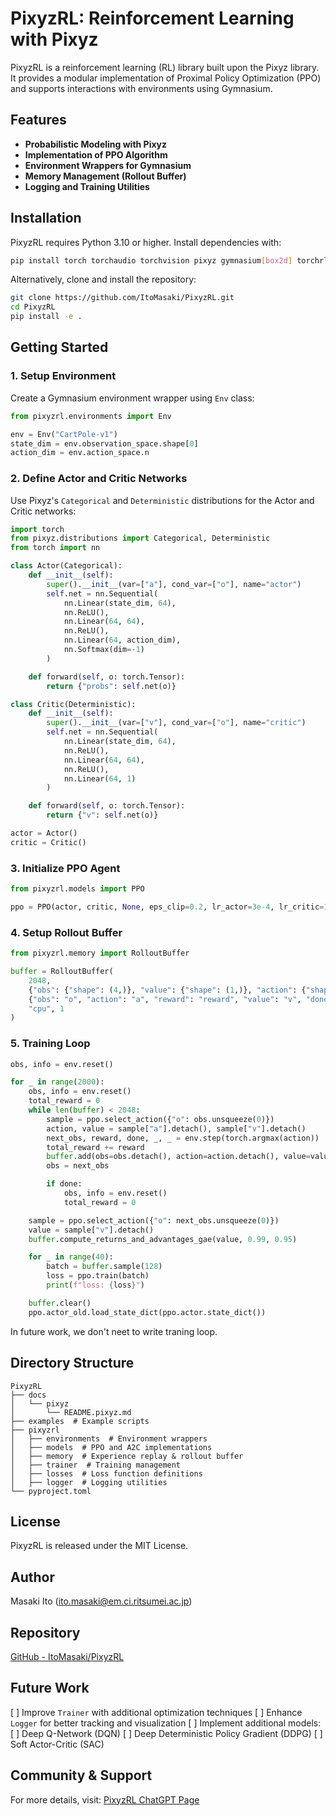 # PixyzRL: Reinforcement Learning with Pixyz

PixyzRL is a reinforcement learning (RL) library built upon the Pixyz library. It provides a modular implementation of Proximal Policy Optimization (PPO) and supports interactions with environments using Gymnasium.

## Features

- **Probabilistic Modeling with Pixyz**
- **Implementation of PPO Algorithm**
- **Environment Wrappers for Gymnasium**
- **Memory Management (Rollout Buffer)**
- **Logging and Training Utilities**

## Installation

PixyzRL requires Python 3.10 or higher. Install dependencies with:

```bash
pip install torch torchaudio torchvision pixyz gymnasium[box2d] torchrl
```

Alternatively, clone and install the repository:

```bash
git clone https://github.com/ItoMasaki/PixyzRL.git
cd PixyzRL
pip install -e .
```

## Getting Started

### 1. Setup Environment

Create a Gymnasium environment wrapper using `Env` class:

```python
from pixyzrl.environments import Env

env = Env("CartPole-v1")
state_dim = env.observation_space.shape[0]
action_dim = env.action_space.n
```

### 2. Define Actor and Critic Networks

Use Pixyz's `Categorical` and `Deterministic` distributions for the Actor and Critic networks:

```python
import torch
from pixyz.distributions import Categorical, Deterministic
from torch import nn

class Actor(Categorical):
    def __init__(self):
        super().__init__(var=["a"], cond_var=["o"], name="actor")
        self.net = nn.Sequential(
            nn.Linear(state_dim, 64),
            nn.ReLU(),
            nn.Linear(64, 64),
            nn.ReLU(),
            nn.Linear(64, action_dim),
            nn.Softmax(dim=-1)
        )

    def forward(self, o: torch.Tensor):
        return {"probs": self.net(o)}

class Critic(Deterministic):
    def __init__(self):
        super().__init__(var=["v"], cond_var=["o"], name="critic")
        self.net = nn.Sequential(
            nn.Linear(state_dim, 64),
            nn.ReLU(),
            nn.Linear(64, 64),
            nn.ReLU(),
            nn.Linear(64, 1)
        )

    def forward(self, o: torch.Tensor):
        return {"v": self.net(o)}

actor = Actor()
critic = Critic()
```

### 3. Initialize PPO Agent

```python
from pixyzrl.models import PPO

ppo = PPO(actor, critic, None, eps_clip=0.2, lr_actor=3e-4, lr_critic=1e-3, device="cpu", entropy_coef=0.0, mse_coef=1.0)
```

### 4. Setup Rollout Buffer

```python
from pixyzrl.memory import RolloutBuffer

buffer = RolloutBuffer(
    2048,
    {"obs": {"shape": (4,)}, "value": {"shape": (1,)}, "action": {"shape": (2,)}, "reward": {"shape": (1,)}, "done": {"shape": (1,)}},
    {"obs": "o", "action": "a", "reward": "reward", "value": "v", "done": "d", "returns": "r", "advantages": "A"},
    "cpu", 1
)
```

### 5. Training Loop

```python
obs, info = env.reset()

for _ in range(2000):
    obs, info = env.reset()
    total_reward = 0
    while len(buffer) < 2048:
        sample = ppo.select_action({"o": obs.unsqueeze(0)})
        action, value = sample["a"].detach(), sample["v"].detach()
        next_obs, reward, done, _, _ = env.step(torch.argmax(action))
        total_reward += reward
        buffer.add(obs=obs.detach(), action=action.detach(), value=value.detach(), reward=reward.detach(), done=done.detach())
        obs = next_obs

        if done:
            obs, info = env.reset()
            total_reward = 0

    sample = ppo.select_action({"o": next_obs.unsqueeze(0)})
    value = sample["v"].detach()
    buffer.compute_returns_and_advantages_gae(value, 0.99, 0.95)

    for _ in range(40):
        batch = buffer.sample(128)
        loss = ppo.train(batch)
        print(f"loss: {loss}")

    buffer.clear()
    ppo.actor_old.load_state_dict(ppo.actor.state_dict())
```

In future work, we don't neet to write traning loop.

## Directory Structure

```
PixyzRL
├── docs
│   └── pixyz
│       └── README.pixyz.md
├── examples  # Example scripts
├── pixyzrl
│   ├── environments  # Environment wrappers
│   ├── models  # PPO and A2C implementations
│   ├── memory  # Experience replay & rollout buffer
│   ├── trainer  # Training management
│   ├── losses  # Loss function definitions
│   ├── logger  # Logging utilities
└── pyproject.toml
```

## License

PixyzRL is released under the MIT License.

## Author

Masaki Ito (ito.masaki@em.ci.ritsumei.ac.jp)

## Repository

[GitHub - ItoMasaki/PixyzRL](https://github.com/ItoMasaki/PixyzRL)

## Future Work

[ ] Improve `Trainer` with additional optimization techniques
[ ] Enhance `Logger` for better tracking and visualization
[ ] Implement additional models:
[ ] Deep Q-Network (DQN)
[ ] Deep Deterministic Policy Gradient (DDPG)
[ ] Soft Actor-Critic (SAC)

## Community & Support

For more details, visit:
[PixyzRL ChatGPT Page](https://chatgpt.com/g/g-67b7c36695fc8191aca4cb7420dad17c-pixyzrl)
